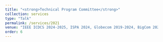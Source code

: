 ```yaml
---
title: "<strong>Technical Program Committee</strong>"
collection: services
type: "Talk"
permalink: /services/2021
venue: "IEEE ICDCS 2024-2025, ISPA 2024, Globecom 2019-2024, BigCom 2021, WASA 2021-2022, EAI ICECI 2021, IEEE ICC 2022."
order: 6
---
```

